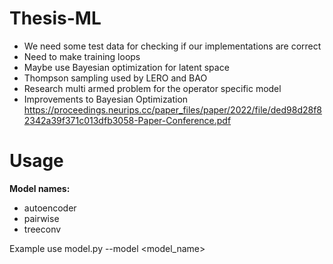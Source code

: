 # Thesis-ML
- We need some test data for checking if our implementations are correct
- Need to make training loops
- Maybe use Bayesian optimization for latent space
- Thompson sampling used by LERO and BAO
- Research multi armed problem for the operator specific model
- Improvements to Bayesian Optimization https://proceedings.neurips.cc/paper_files/paper/2022/file/ded98d28f82342a39f371c013dfb3058-Paper-Conference.pdf

# Usage

**Model names:**
- autoencoder
- pairwise
- treeconv

Example use model.py --model <model_name>
